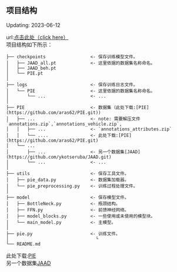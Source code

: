 ## 项目结构
Updating: 2023-06-12<br>

url:[点击此处（click here）](https://github.com/sellenzh/pedCMT)<br>
项目结构如下所示：

```
├── checkpoints                 <- 保存训练模型文件。
│   ├── JAAD_all.pt             <- 这里依据的数据集名称命名。
│   ├── JAAD_beh.pt
│   └── PIE.pt
│
├── logs                        <- 保存训练日志文件。
│   └── PIE                     <- 这里依据的数据集名称命名。
│       └── ...                 <- ...
│
├── PIE                         <- 数据集（此处下载:[PIE](https://github.com/aras62/PIE.git))
│   ├── ...                     <- note: 需要解压文件`annotations.zip`,`annotations_vehicle.zip`,
│   │   ├── ...                 <- `annotations_attributes.zip`
│   │   └── ....                <- 此处下载:[PIE](https://github.com/aras62/PIE.git)
│   └── ...  
│       ├── ...                 <- 另一个数据集[JAAD](https://github.com/ykotseruba/JAAD.git)
│       └── ...                 <- ...
│
├── utils                       <- 保存工具文件。
│   ├── pie_data.py             <- 数据集加载器。
│   └── pie_preprocessing.py    <- 训练过程处理文件。
│
├── model                       <- 保存模型文件。
│   ├── BottleNeck.py           <- 瓶颈结构。
│   ├── FFN.py                  <- 前馈神经网络。
│   ├── model_blocks.py         <- 一些使用或未使用的模型块。
│   └── main_model.py           <- 主模型。
│
├── pie.py                      <- 训练文件。 
│                                 └ 
└── README.md
```
此处下载:[PIE](https://github.com/aras62/PIE.git)<br>
另一个数据集[JAAD](https://github.com/ykotseruba/JAAD.git)